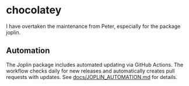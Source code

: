 # chocolatey

I have overtaken the maintenance from Peter, especially for the package joplin.

## Automation

The Joplin package includes automated updating via GitHub Actions. The workflow checks daily for new releases and automatically creates pull requests with updates. See [docs/JOPLIN_AUTOMATION.md](docs/JOPLIN_AUTOMATION.md) for details.
